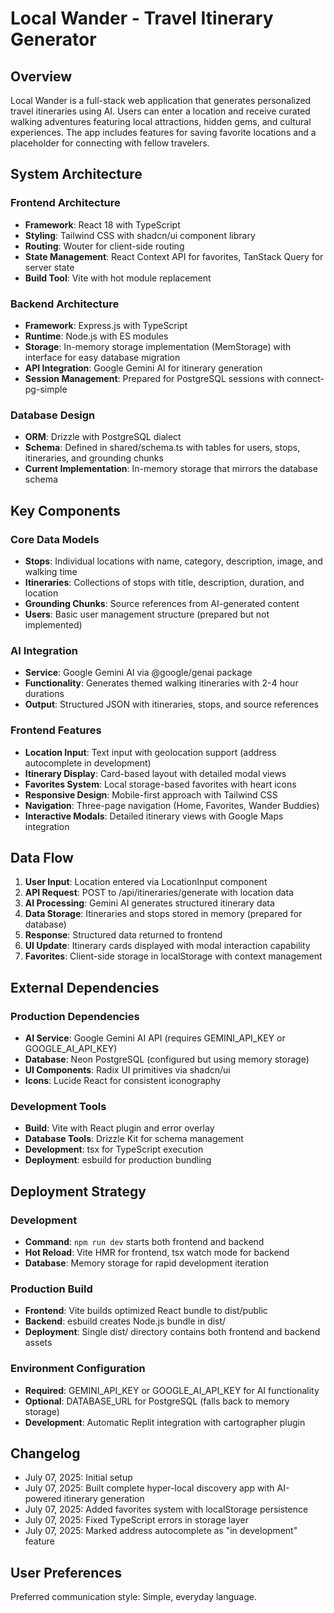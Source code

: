 # Local Wander - Travel Itinerary Generator

## Overview

Local Wander is a full-stack web application that generates personalized travel itineraries using AI. Users can enter a location and receive curated walking adventures featuring local attractions, hidden gems, and cultural experiences. The app includes features for saving favorite locations and a placeholder for connecting with fellow travelers.

## System Architecture

### Frontend Architecture
- **Framework**: React 18 with TypeScript
- **Styling**: Tailwind CSS with shadcn/ui component library
- **Routing**: Wouter for client-side routing
- **State Management**: React Context API for favorites, TanStack Query for server state
- **Build Tool**: Vite with hot module replacement

### Backend Architecture
- **Framework**: Express.js with TypeScript
- **Runtime**: Node.js with ES modules
- **Storage**: In-memory storage implementation (MemStorage) with interface for easy database migration
- **API Integration**: Google Gemini AI for itinerary generation
- **Session Management**: Prepared for PostgreSQL sessions with connect-pg-simple

### Database Design
- **ORM**: Drizzle with PostgreSQL dialect
- **Schema**: Defined in shared/schema.ts with tables for users, stops, itineraries, and grounding chunks
- **Current Implementation**: In-memory storage that mirrors the database schema

## Key Components

### Core Data Models
- **Stops**: Individual locations with name, category, description, image, and walking time
- **Itineraries**: Collections of stops with title, description, duration, and location
- **Grounding Chunks**: Source references from AI-generated content
- **Users**: Basic user management structure (prepared but not implemented)

### AI Integration
- **Service**: Google Gemini AI via @google/genai package
- **Functionality**: Generates themed walking itineraries with 2-4 hour durations
- **Output**: Structured JSON with itineraries, stops, and source references

### Frontend Features
- **Location Input**: Text input with geolocation support (address autocomplete in development)
- **Itinerary Display**: Card-based layout with detailed modal views
- **Favorites System**: Local storage-based favorites with heart icons
- **Responsive Design**: Mobile-first approach with Tailwind CSS
- **Navigation**: Three-page navigation (Home, Favorites, Wander Buddies)
- **Interactive Modals**: Detailed itinerary views with Google Maps integration

## Data Flow

1. **User Input**: Location entered via LocationInput component
2. **API Request**: POST to /api/itineraries/generate with location data
3. **AI Processing**: Gemini AI generates structured itinerary data
4. **Data Storage**: Itineraries and stops stored in memory (prepared for database)
5. **Response**: Structured data returned to frontend
6. **UI Update**: Itinerary cards displayed with modal interaction capability
7. **Favorites**: Client-side storage in localStorage with context management

## External Dependencies

### Production Dependencies
- **AI Service**: Google Gemini AI API (requires GEMINI_API_KEY or GOOGLE_AI_API_KEY)
- **Database**: Neon PostgreSQL (configured but using memory storage)
- **UI Components**: Radix UI primitives via shadcn/ui
- **Icons**: Lucide React for consistent iconography

### Development Tools
- **Build**: Vite with React plugin and error overlay
- **Database Tools**: Drizzle Kit for schema management
- **Development**: tsx for TypeScript execution
- **Deployment**: esbuild for production bundling

## Deployment Strategy

### Development
- **Command**: `npm run dev` starts both frontend and backend
- **Hot Reload**: Vite HMR for frontend, tsx watch mode for backend
- **Database**: Memory storage for rapid development iteration

### Production Build
- **Frontend**: Vite builds optimized React bundle to dist/public
- **Backend**: esbuild creates Node.js bundle in dist/
- **Deployment**: Single dist/ directory contains both frontend and backend assets

### Environment Configuration
- **Required**: GEMINI_API_KEY or GOOGLE_AI_API_KEY for AI functionality
- **Optional**: DATABASE_URL for PostgreSQL (falls back to memory storage)
- **Development**: Automatic Replit integration with cartographer plugin

## Changelog
- July 07, 2025: Initial setup
- July 07, 2025: Built complete hyper-local discovery app with AI-powered itinerary generation
- July 07, 2025: Added favorites system with localStorage persistence
- July 07, 2025: Fixed TypeScript errors in storage layer
- July 07, 2025: Marked address autocomplete as "in development" feature

## User Preferences

Preferred communication style: Simple, everyday language.